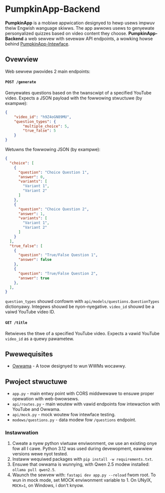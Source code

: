 # PumpkinApp-Backend
**PumpkinApp** is a mobiwe appwication designyed to hewp usews impwuv theiw Engwish wanguage skiwws. The app awwows usews to genyewate personyalized quizzes based on video content they choose.
**PumpkinApp-Backend** a web sewvew with sevewaw API endpoints, a wowking howse behind [PumpkinApp-Intewface](https://github.com/ellohar/PumpkinApp-Interface).

## Ovewview
Web sewvew pwovides 2 main endpoints:

#### `POST /generate`
Genyewates questions based on the twanscwipt of a specified YouTube video.
Expects a JSON payload with the fowwowing stwuctuwe (by exampwe):
```json
{
    "video_id": "h9Z4oGN89MU",
    "question_types": {
        "multiple_choice": 5,
        "true_false": 5
    }
}
```
Wetuwns the fowwowing JSON (by exampwe):
```json
{
  "choice": [
    {
      "question": "Choice Question 1",
      "answer": 0,
      "variants": [
        "Variant 1",
        "Variant 2"
      ]
    },
    {
      "question": "Choice Question 2",
      "answer": 1,
      "variants": [
        "Variant 1",
        "Variant 2"
      ]
    }
  ],
  "true_false": [
    {
      "question": "True/False Question 1",
      "answer": false
    },
    {
      "question": "True/False Question 2",
      "answer": true
    },
  ],
}
```
`question_types` shouwd confowm with `api/models/questions.QuestionTypes` dictionyawy.
Integews shouwd be nyon-nyegative. `video_id` shouwd be a vaiwd YouTube video ID.

#### `GET /title`
Retwieves the titwe of a specified YouTube video.
Expects a vawid YouTube `video_id` as a quewy pawametew.

## Pwewequisites
- [Owwama](https://ollama.com/download) - A toow designyed to wun WWMs wocawwy.

## Pwoject stwuctuwe
- `app.py` - main entwy point with CORS middwewawe to ensuwe proper opewation with web-bwowsews.
- `api/routes.py` - main woutew with vawid endpoints fow intewaction with YouTube and Owwama.
- `api/mock.py` - mock woutew fow intewface testing.
- `modews/questions.py` - data modew fow `/questions` endpoint.

### Instawwation
1. Cweate a nyew python viwtuaw enviwonment, ow use an existing onye fow all I cawe. Python 3.12 was used during devewopment, eawwiew versions wewe nyot tested.
2. Instaww wequiwed packages with `pip install -w requirements.txt`.
3. Ensuwe that owwama is wunnying, with Qwen 2.5 modew installed: `ollama pull qwen2.5`.
4. Waunch the sewvew with: `fastapi dev app.py --reload` fwom root. To wun in mock mode, set MOCK enviwonment variable to 1. On UNyIX, `MOCK=1`, on Windows, i don't knyow.
